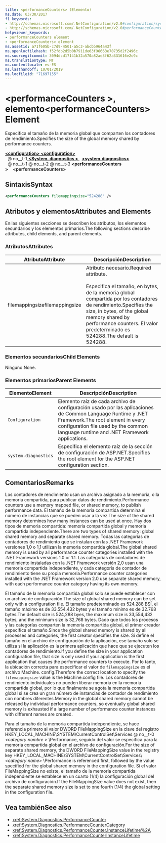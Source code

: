 ```yaml
---
title: <performanceCounters> (Elemento)
ms.date: 03/30/2017
f1_keywords:
- http://schemas.microsoft.com/.NetConfiguration/v2.0#configuration/system.diagnostics/performanceCounters
- http://schemas.microsoft.com/.NetConfiguration/v2.0#performanceCounters
helpviewer_keywords:
- performanceCounters element
- <performanceCounters> element
ms.assetid: a71f605b-c7d9-4501-a5c3-abcbb964a43f
ms.openlocfilehash: f52fdb2d5b0b7911de63f96663e70735d2f2496c
ms.sourcegitcommit: 3094dcd17141b32a570a82ae3f62a331616e2c9c
ms.translationtype: MT
ms.contentlocale: es-ES
ms.lasthandoff: 10/01/2019
ms.locfileid: "71697155"
---
```

# <a name="performancecounters-element"></a><span data-ttu-id="0d412-102">\<performanceCounters >, elemento</span><span class="sxs-lookup"><span data-stu-id="0d412-102">\<performanceCounters> Element</span></span>

<span data-ttu-id="0d412-103">Especifica el tamaño de la memoria global que comparten los contadores de rendimiento.</span><span class="sxs-lookup"><span data-stu-id="0d412-103">Specifies the size of the global memory shared by performance counters.</span></span>

[<span data-ttu-id="0d412-104"> **\<configuration>** </span><span class="sxs-lookup"><span data-stu-id="0d412-104">**\<configuration>**</span></span>](../configuration-element.md)  
<span data-ttu-id="0d412-105">&nbsp; @ no__t-1[ **\<System. diagnostics >** ](system-diagnostics-element.md)</span><span class="sxs-lookup"><span data-stu-id="0d412-105">&nbsp;&nbsp;[**\<system.diagnostics>**](system-diagnostics-element.md)</span></span>  
<span data-ttu-id="0d412-106">&nbsp; @ no__t-1 @ no__t-2 @ no__t-3 **\<performanceCounters >**</span><span class="sxs-lookup"><span data-stu-id="0d412-106">&nbsp;&nbsp;&nbsp;&nbsp;**\<performanceCounters>**</span></span>  

## <a name="syntax"></a><span data-ttu-id="0d412-107">Sintaxis</span><span class="sxs-lookup"><span data-stu-id="0d412-107">Syntax</span></span>

```xml
<performanceCounters filemappingsize="524288" />
```

## <a name="attributes-and-elements"></a><span data-ttu-id="0d412-108">Atributos y elementos</span><span class="sxs-lookup"><span data-stu-id="0d412-108">Attributes and Elements</span></span>

<span data-ttu-id="0d412-109">En las siguientes secciones se describen los atributos, los elementos secundarios y los elementos primarios.</span><span class="sxs-lookup"><span data-stu-id="0d412-109">The following sections describe attributes, child elements, and parent elements.</span></span>

### <a name="attributes"></a><span data-ttu-id="0d412-110">Atributos</span><span class="sxs-lookup"><span data-stu-id="0d412-110">Attributes</span></span>

|<span data-ttu-id="0d412-111">Atributo</span><span class="sxs-lookup"><span data-stu-id="0d412-111">Attribute</span></span>|<span data-ttu-id="0d412-112">Descripción</span><span class="sxs-lookup"><span data-stu-id="0d412-112">Description</span></span>|
|---------------|-----------------|
|<span data-ttu-id="0d412-113">filemappingsize</span><span class="sxs-lookup"><span data-stu-id="0d412-113">filemappingsize</span></span>|<span data-ttu-id="0d412-114">Atributo necesario.</span><span class="sxs-lookup"><span data-stu-id="0d412-114">Required attribute.</span></span><br /><br /> <span data-ttu-id="0d412-115">Especifica el tamaño, en bytes, de la memoria global compartida por los contadores de rendimiento.</span><span class="sxs-lookup"><span data-stu-id="0d412-115">Specifies the size, in bytes, of the global memory shared by performance counters.</span></span> <span data-ttu-id="0d412-116">El valor predeterminado es 524288.</span><span class="sxs-lookup"><span data-stu-id="0d412-116">The default is 524288.</span></span>|

### <a name="child-elements"></a><span data-ttu-id="0d412-117">Elementos secundarios</span><span class="sxs-lookup"><span data-stu-id="0d412-117">Child Elements</span></span>

<span data-ttu-id="0d412-118">Ninguno.</span><span class="sxs-lookup"><span data-stu-id="0d412-118">None.</span></span>

### <a name="parent-elements"></a><span data-ttu-id="0d412-119">Elementos primarios</span><span class="sxs-lookup"><span data-stu-id="0d412-119">Parent Elements</span></span>

|<span data-ttu-id="0d412-120">Elemento</span><span class="sxs-lookup"><span data-stu-id="0d412-120">Element</span></span>|<span data-ttu-id="0d412-121">Descripción</span><span class="sxs-lookup"><span data-stu-id="0d412-121">Description</span></span>|
|-------------|-----------------|
|`Configuration`|<span data-ttu-id="0d412-122">Elemento raíz de cada archivo de configuración usado por las aplicaciones de Common Language Runtime y .NET Framework.</span><span class="sxs-lookup"><span data-stu-id="0d412-122">The root element in every configuration file used by the common language runtime and .NET Framework applications.</span></span>|
|`system.diagnostics`|<span data-ttu-id="0d412-123">Especifica el elemento raíz de la sección de configuración de ASP.NET.</span><span class="sxs-lookup"><span data-stu-id="0d412-123">Specifies the root element for the ASP.NET configuration section.</span></span>|

## <a name="remarks"></a><span data-ttu-id="0d412-124">Comentarios</span><span class="sxs-lookup"><span data-stu-id="0d412-124">Remarks</span></span>

<span data-ttu-id="0d412-125">Los contadores de rendimiento usan un archivo asignado a la memoria, o la memoria compartida, para publicar datos de rendimiento.</span><span class="sxs-lookup"><span data-stu-id="0d412-125">Performance counters use a memory mapped file, or shared memory, to publish performance data.</span></span>  <span data-ttu-id="0d412-126">El tamaño de la memoria compartida determina el número de instancias que se pueden usar a la vez.</span><span class="sxs-lookup"><span data-stu-id="0d412-126">The size of the shared memory determines how many instances can be used at once.</span></span>  <span data-ttu-id="0d412-127">Hay dos tipos de memoria compartida: memoria compartida global y memoria compartida independiente.</span><span class="sxs-lookup"><span data-stu-id="0d412-127">There are two types of shared memory: global shared memory and separate shared memory.</span></span>  <span data-ttu-id="0d412-128">Todas las categorías de contadores de rendimiento que se instalan con las .NET Framework versiones 1,0 o 1,1 utilizan la memoria compartida global.</span><span class="sxs-lookup"><span data-stu-id="0d412-128">The global shared memory is used by all performance counter categories installed with the .NET Framework versions 1.0 or 1.1.</span></span>  <span data-ttu-id="0d412-129">Las categorías de contadores de rendimiento instaladas con la .NET Framework versión 2,0 usan una memoria compartida independiente, y cada categoría de contador de rendimiento tiene su propia memoria.</span><span class="sxs-lookup"><span data-stu-id="0d412-129">Performance counter categories installed with the .NET Framework version 2.0 use separate shared memory, with each performance counter category having its own memory.</span></span>

<span data-ttu-id="0d412-130">El tamaño de la memoria compartida global solo se puede establecer con un archivo de configuración.</span><span class="sxs-lookup"><span data-stu-id="0d412-130">The size of global shared memory can be set only with a configuration file.</span></span>  <span data-ttu-id="0d412-131">El tamaño predeterminado es 524.288 BSÍ, el tamaño máximo es de 33.554.432 bytes y el tamaño mínimo es de 32.768 bytes.</span><span class="sxs-lookup"><span data-stu-id="0d412-131">The default size is 524,288 byes, the maximum size is 33,554,432 bytes, and the minimum size is 32,768 bytes.</span></span>  <span data-ttu-id="0d412-132">Dado que todos los procesos y las categorías comparten la memoria compartida global, el primer creador especifica el tamaño.</span><span class="sxs-lookup"><span data-stu-id="0d412-132">Since the global shared memory is shared by all processes and categories, the first creator specifies the size.</span></span>  <span data-ttu-id="0d412-133">Si define el tamaño en el archivo de configuración de la aplicación, ese tamaño solo se utiliza si la aplicación es la primera aplicación que hace que se ejecuten los contadores de rendimiento.</span><span class="sxs-lookup"><span data-stu-id="0d412-133">If you define the size in your application configuration file, that size is only used if your application is the first application that causes the performance counters to execute.</span></span>  <span data-ttu-id="0d412-134">Por lo tanto, la ubicación correcta para especificar el valor de `filemappingsize` es el archivo Machine. config.</span><span class="sxs-lookup"><span data-stu-id="0d412-134">Therefore the correct location to specify the `filemappingsize` value is the Machine.config file.</span></span>  <span data-ttu-id="0d412-135">Los contadores de rendimiento individuales no pueden liberar memoria en la memoria compartida global, por lo que finalmente se agota la memoria compartida global si se crea un gran número de instancias de contador de rendimiento con nombres diferentes.</span><span class="sxs-lookup"><span data-stu-id="0d412-135">Memory in the global shared memory cannot be released by individual performance counters, so eventually global shared memory is exhausted if a large number of performance counter instances with different names are created.</span></span>

<span data-ttu-id="0d412-136">Para el tamaño de la memoria compartida independiente, se hace referencia primero al valor DWORD FileMappingSize en la clave del registro HKEY_LOCAL_MACHINE\SYSTEM\CurrentControlSet\Services @ no__t-0 *\<category nombre >* \Performance, seguido del valor se especifica para la memoria compartida global en el archivo de configuración.</span><span class="sxs-lookup"><span data-stu-id="0d412-136">For the size of separate shared memory, the DWORD FileMappingSize value in the registry key HKEY_LOCAL_MACHINE\SYSTEM\CurrentControlSet\Services\\*\<category name>* \Performance is referenced first, followed by the value specified for the global shared memory in the configuration file.</span></span> <span data-ttu-id="0d412-137">Si el valor FileMappingSize no existe, el tamaño de la memoria compartida independiente se establece en un cuarto (1/4) la configuración global del archivo de configuración.</span><span class="sxs-lookup"><span data-stu-id="0d412-137">If the FileMappingSize value does not exist, then the separate shared memory size is set to one fourth (1/4) the global setting in the configuration file.</span></span>

## <a name="see-also"></a><span data-ttu-id="0d412-138">Vea también</span><span class="sxs-lookup"><span data-stu-id="0d412-138">See also</span></span>

- <xref:System.Diagnostics.PerformanceCounter>
- <xref:System.Diagnostics.PerformanceCounterCategory>
- <xref:System.Diagnostics.PerformanceCounter.InstanceLifetime%2A>
- <xref:System.Diagnostics.PerformanceCounterInstanceLifetime>
